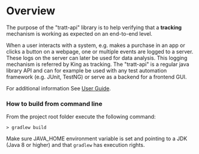 # Overview

The purpose of the "tratt-api" library is to help verifying that a **tracking** mechanism is working as expected on an end-to-end level.

When a user interacts with a system, e.g. makes a purchase in an app or clicks a button on a webpage, one or multiple events are logged to a server. These logs on the server can later be used for data analysis. This logging mechanism is referred by King as tracking. The "tratt-api" is a regular java library API and can for example be used with any test automation framework (e.g. JUnit, TestNG) or serve as a backend for a frontend GUI.

For additional information See [User Guide](../../wiki).


### How to build from command line
From the project root folder execute the following command:
```
> gradlew build
```
Make sure JAVA_HOME environment variable is set and pointing to a JDK (Java 8 or higher) and that `gradlew` has execution rights.
